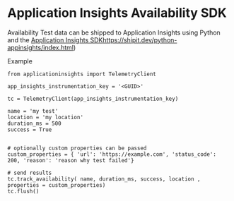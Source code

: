 # Application Insights Availability SDK

Availability Test data can be shipped to Application Insights using Python and the [Application Insights SDK]()https://shipit.dev/python-appinsights/index.html)

Example

```
from applicationinsights import TelemetryClient

app_insights_instrumentation_key = '<GUID>'

tc = TelemetryClient(app_insights_instrumentation_key)

name = 'my test'
location = 'my location'
duration_ms = 500
success = True


# optionally custom properties can be passed
custom_properties = { 'url': 'https://example.com', 'status_code': 200, 'reason': 'reason why test failed'}

# send results
tc.track_availability( name, duration_ms, success, location , properties = custom_properties)
tc.flush()

```






